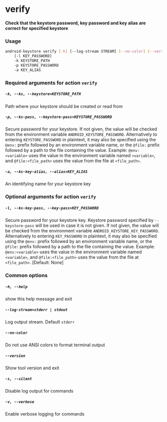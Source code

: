 
verify
======


**Check that the keystore password, key password and key alias are correct         for specified keystore**
### Usage
```bash
android-keystore verify [-h] [--log-stream STREAM] [--no-color] [--version] [-s] [-v]
    [-l KEY_PASSWORD]
    -k KEYSTORE_PATH
    -p KEYSTORE_PASSWORD
    -a KEY_ALIAS
```
### Required arguments for action `verify`

##### `-k, --ks, --keystore=KEYSTORE_PATH`


Path where your keystore should be created or read from
##### `-p, --ks-pass, --keystore-pass=KEYSTORE_PASSWORD`


Secure password for your keystore. If not given, the value will be checked from the environment variable `ANDROID_KEYSTORE_PASSWORD`. Alternatively to entering `KEYSTORE_PASSWORD` in plaintext, it may also be specified using the `@env:` prefix followed by an environment variable name, or the `@file:` prefix followed by a path to the file containing the value. Example: `@env:<variable>` uses the value in the environment variable named `<variable>`, and `@file:<file_path>` uses the value from the file at `<file_path>`.
##### `-a, --ks-key-alias, --alias=KEY_ALIAS`


An identifying name for your keystore key
### Optional arguments for action `verify`

##### `-l, --ks-key-pass, --key-pass=KEY_PASSWORD`


Secure password for your keystore key. Keystore password specified by `--keystore-pass` will be used in case it is not given. If not given, the value will be checked from the environment variable `ANDROID_KEYSTORE_KEY_PASSWORD`. Alternatively to entering `KEY_PASSWORD` in plaintext, it may also be specified using the `@env:` prefix followed by an environment variable name, or the `@file:` prefix followed by a path to the file containing the value. Example: `@env:<variable>` uses the value in the environment variable named `<variable>`, and `@file:<file_path>` uses the value from the file at `<file_path>`. [Default: None]
### Common options

##### `-h, --help`


show this help message and exit
##### `--log-stream=stderr | stdout`


Log output stream. Default `stderr`
##### `--no-color`


Do not use ANSI colors to format terminal output
##### `--version`


Show tool version and exit
##### `-s, --silent`


Disable log output for commands
##### `-v, --verbose`


Enable verbose logging for commands
